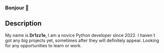 ### Bonjour 👋

## Description

My name is **Dr1zz1e**, 
I am a novice Python developer since 2022.
I haven`t got any big projects yet,
sometimes after they will definitely appear.
Looking for any opportunities to learn or work.

